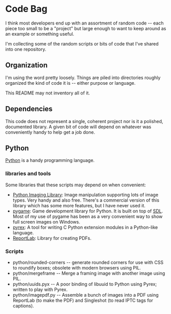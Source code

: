 # Code Bag

I think most developers end up with an assortment of random code -- each piece too small to be a "project" but large enough to want to keep around as an example or something useful.

I'm collecting some of the random scripts or bits of code that I've shared into one repository.

## Organization

I'm using the word pretty loosely.  Things are piled into directories roughly organized the kind of code it is -- either purpose or language.

This README may not inventory all of it.

## Dependencies

This code does not represent a single, coherent project nor is it a polished, documented library.  A given bit of code will depend on whatever was conveniently handy to help get a job done.

## Python

[Python][] is a handy programming language.

### libraries and tools

Some libraries that these scripts may depend on when convenient:

   - [Python Imaging Library][PIL]: Image manipulation supporting lots of image types.  Very handy and also free.  There's a commercial version of this library which has some more features, but I have never used it.
   - [pygame][]: Game development library for Python.  It is built on top of [SDL][].  Most of my use of pygame has been as a very convenient way to show full screen images on Windows.
   - [pyrex][]: A tool for writing C Python extension modules in a Python-like language.
   - [ReportLab][]: Library for creating PDFs.


### Scripts

   - python/rounded-corners -- generate rounded corners for use with CSS to roundify boxes; obsolete with modern browsers using PIL.
   - python/mergeframe -- Merge a framing image with another image using PIL.
   - python/uuids.pyx -- A poor binding of libuuid to Python using Pyrex; written to play with Pyrex.
   - python/imagepdf.py -- Assemble a bunch of images into a PDF using ReportLab (to make the PDF) and Singleshot (to read IPTC tags for captions).

[Python]: http://www.python.org/
[PIL]: http://www.pythonware.com/products/pil/
[pygame]: http://www.pygame.org/
[SDL]: http://www.libsdl.org/
[pyrex]: http://www.cosc.canterbury.ac.nz/~greg/python/Pyrex/
[reportlab]: http://www.reportlab.org/
